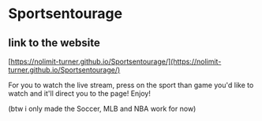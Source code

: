 # Sportsentourage

## link to the website
[https://nolimit-turner.github.io/Sportsentourage/](https://nolimit-turner.github.io/Sportsentourage/)

For you to watch the live stream, press on the sport than game you'd like to watch and it'll direct you to the page!
Enjoy!

(btw i only made the Soccer, MLB and NBA work for now)
